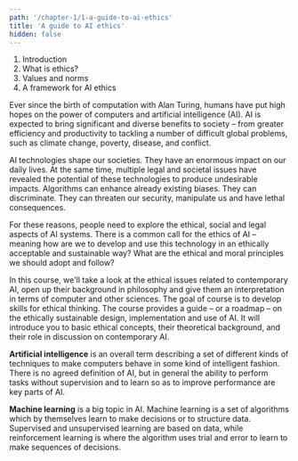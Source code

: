 ```yaml
---
path: '/chapter-1/1-a-guide-to-ai-ethics'
title: 'A guide to AI ethics'
hidden: false
---
```


<hero-icon heroIcon='chap'/>

<chapter-box>

1. Introduction
2. What is ethics?
3. Values and norms
4. A framework for AI ethics

</chapter-box>

<title title='1) A guide to AI ethics'> </title>

Ever since the birth of computation with Alan Turing, humans have put high hopes on the power of computers and artificial intelligence (AI). AI is expected to bring significant and diverse benefits to society – from greater efficiency and productivity to tackling a number of difficult global problems, such as climate change, poverty, disease, and conflict.

AI technologies shape our societies. They have an enormous impact on our daily lives.  At the same time, multiple legal and societal issues have revealed the potential of these technologies to produce undesirable impacts. Algorithms can enhance already existing biases. They can discriminate. They can threaten our security, manipulate us and have lethal consequences.

For these reasons, people need to explore the ethical, social and legal aspects of AI systems. There is a common call for the ethics of AI – meaning how are we to develop and use this technology in an ethically acceptable and sustainable way? What are the ethical and moral principles we should adopt and follow?

In this course, we'll take a look at the ethical issues related to contemporary AI, open up their background in philosophy and give them an interpretation in terms of computer and other sciences. The goal of course is to develop  skills for ethical thinking. The course provides a guide – or  a roadmap – on the ethically sustainable design, implementation and use of AI. It will introduce you to basic ethical concepts, their theoretical background, and their role in discussion on contemporary AI.


<text-box icon="techIcon" background="rgba(246, 235, 232, 0.5)" name="A guide to AI ethics">

**Artificial intelligence** is an overall term describing a set of different kinds of techniques to make computers behave in some kind of intelligent fashion. There is no agreed definition of AI, but in general the ability to perform tasks without supervision and to learn so as to improve performance are key parts of AI.

**Machine learning** is a big topic in AI. Machine learning is a set of algorithms which by themselves learn to make decisions or to structure data. Supervised and unsupervised learning are based on data, while reinforcement learning is where the algorithm uses trial and error to learn to make sequences of decisions.

</text-box>
